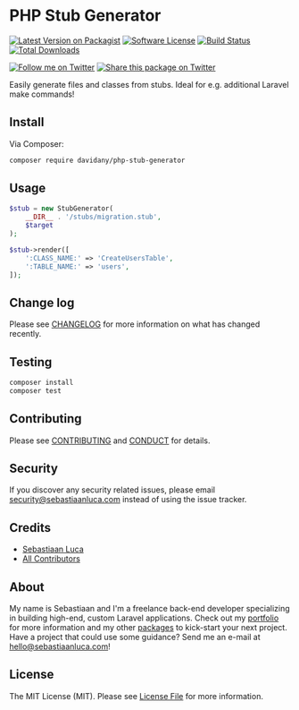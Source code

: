 # PHP Stub Generator

[![Latest Version on Packagist][ico-version]][link-packagist]
[![Software License][ico-license]](LICENSE.md)
[![Build Status][ico-travis]][link-travis]
[![Total Downloads][ico-downloads]][link-downloads]

[![Follow me on Twitter](https://img.shields.io/twitter/follow/sebastiaanluca.svg?style=social)](https://twitter.com/sebastiaanluca)
[![Share this package on Twitter](https://img.shields.io/twitter/url/http/shields.io.svg?style=social)](https://twitter.com/home?status=https%3A//github.com/sebastiaanluca/php-stub-generator%20via%20%40sebastiaanluca)

Easily generate files and classes from stubs. Ideal for e.g. additional Laravel make commands!

## Install

Via Composer:

``` bash
composer require davidany/php-stub-generator
```

## Usage

``` php
$stub = new StubGenerator(
    __DIR__ . '/stubs/migration.stub',
    $target
);

$stub->render([
    ':CLASS_NAME:' => 'CreateUsersTable',
    ':TABLE_NAME:' => 'users',
]);
```

## Change log

Please see [CHANGELOG](CHANGELOG.md) for more information on what has changed recently.

## Testing

``` bash
composer install
composer test
```

## Contributing

Please see [CONTRIBUTING](CONTRIBUTING.md) and [CONDUCT](CONDUCT.md) for details.

## Security

If you discover any security related issues, please email security@sebastiaanluca.com instead of using the issue tracker.

## Credits

- [Sebastiaan Luca][link-author]
- [All Contributors][link-contributors]

## About

My name is Sebastiaan and I'm a freelance back-end developer specializing in building high-end, custom Laravel applications. Check out my [portfolio][author-portfolio] for more information and my other [packages](https://github.com/sebastiaanluca?tab=repositories) to kick-start your next project. Have a project that could use some guidance? Send me an e-mail at [hello@sebastiaanluca.com][author-email]!

## License

The MIT License (MIT). Please see [License File](LICENSE.md) for more information.

[ico-version]: https://img.shields.io/packagist/v/sebastiaanluca/php-stub-generator.svg?style=flat-square
[ico-license]: https://img.shields.io/badge/license-MIT-brightgreen.svg?style=flat-square
[ico-travis]: https://img.shields.io/travis/sebastiaanluca/php-stub-generator/master.svg?style=flat-square
[ico-downloads]: https://img.shields.io/packagist/dt/sebastiaanluca/php-stub-generator.svg?style=flat-square

[link-packagist]: https://packagist.org/packages/sebastiaanluca/php-stub-generator
[link-travis]: https://travis-ci.org/sebastiaanluca/php-stub-generator
[link-downloads]: https://packagist.org/packages/sebastiaanluca/php-stub-generator
[link-contributors]: ../../contributors
[link-author]: https://github.com/sebastiaanluca
[author-portfolio]: http://www.sebastiaanluca.com
[author-email]: mailto:hello@sebastiaanluca.com
